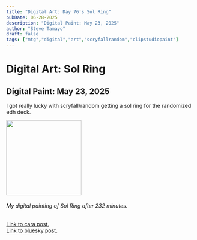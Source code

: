 ```yaml
---
title: "Digital Art: Day 76's Sol Ring"
pubDate: 06-28-2025
description: "Digital Paint: May 23, 2025"
author: "Steve Tamayo"
draft: false
tags: ["mtg","digital","art","scryfallrandom","clipstudiopaint"]
---
```

# Digital Art: Sol Ring
## Digital Paint: May 23, 2025

I got really lucky with scryfall/random getting a sol ring for the randomized edh deck.

<img src="https://cdn.cara.app/production/posts/11d0275d-80e3-4b4a-b0d2-9883ee6f40f9/sorocoroto-_RcqgzmvGAYR6xLxnkvRh-Day76_SolRing-protected-intensity-DEFAULT-V2.png" height="200">

###### My digital painting of Sol Ring after 232 minutes.

[Link to cara post.](https://cara.app/post/11d0275d-80e3-4b4a-b0d2-9883ee6f40f9) </br>
[Link to bluesky post.](https://bsky.app/profile/sorocoroto.bsky.social/post/3lsosqvrpbs2p)